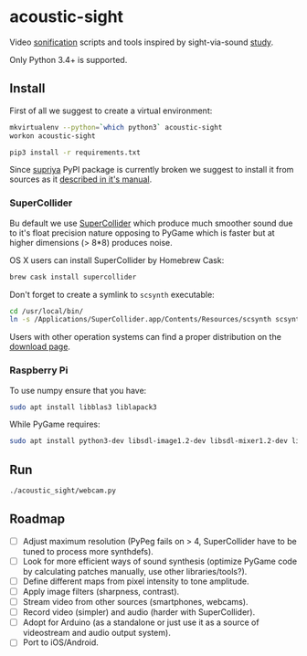 acoustic-sight
==============

Video [sonification](https://en.wikipedia.org/wiki/Sonification) scripts and tools inspired by sight-via-sound
[study](http://phy.ucsf.edu/~houde/coleman/sur2.pdf).

Only Python 3.4+ is supported.

Install
-------

First of all we suggest to create a virtual environment:

```bash
mkvirtualenv --python=`which python3` acoustic-sight
workon acoustic-sight
```

```bash
pip3 install -r requirements.txt
```

Since [supriya](https://github.com/josiah-wolf-oberholtzer/supriya) PyPI package is currently broken we suggest to
install it from sources as it [described in it's manual](http://supriya.mbrsi.org/installation.html).

### SuperCollider

Bu default we use [SuperCollider](http://supercollider.github.io/) which produce much smoother sound due to it's float
precision nature opposing to PyGame which is faster but at higher dimensions (> 8*8) produces noise.

OS X users can install SuperCollider by Homebrew Cask:

```sh
brew cask install supercollider
```

Don't forget to create a symlink to `scsynth` executable:

```sh
cd /usr/local/bin/
ln -s /Applications/SuperCollider.app/Contents/Resources/scsynth scsynth
```

Users with other operation systems can find a proper distribution on the [download page](http://supercollider.github.io/download).

### Raspberry Pi

To use numpy ensure that you have:

```sh
sudo apt install libblas3 liblapack3
```

While PyGame requires:

```sh
sudo apt install python3-dev libsdl-image1.2-dev libsdl-mixer1.2-dev libsdl-ttf2.0-dev libsdl1.2-dev libsmpeg-dev subversion libportmidi-dev ffmpeg libswscale-dev libavformat-dev libavcodec-dev
```

Run
---

```bash
./acoustic_sight/webcam.py
```

Roadmap
-------

- [ ] Adjust maximum resolution (PyPeg fails on > 4, SuperCollider have to be tuned to process more synthdefs). 
- [ ] Look for more efficient ways of sound synthesis (optimize PyGame code by calculating patches manually, use other
      libraries/tools?). 
- [ ] Define different maps from pixel intensity to tone amplitude.
- [ ] Apply image filters (sharpness, contrast).
- [ ] Stream video from other sources (smartphones, webcams). 
- [ ] Record video (simpler) and audio (harder with SuperCollider).
- [ ] Adopt for Arduino (as a standalone or just use it as a source of videostream and audio output system).
- [ ] Port to iOS/Android.
